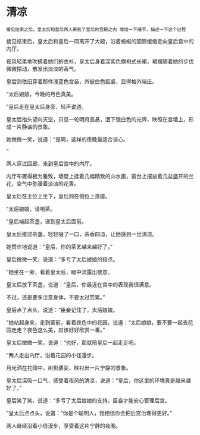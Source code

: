 # 清凉


    接见结束之后，皇太后和皇后两人来到了皇后的宫殿之内 增加一下细节，描述一下这个过程


接见结束后，皇太后和皇后一同离开了大殿，沿着蜿蜒的回廊缓缓走向皇后宫中的内厅。

夜风轻柔地吹拂着她们的衣衫，皇太后身着深紫色旗袍式长裙，裙摆随着她的步伐微微摆动，散发出淡淡的香气。

皇后则依旧穿着那件浅蓝色宫装，外披白色狐裘，显得格外端庄。



“太后娘娘，今晚的月色真美。

”皇后走在皇太后身旁，轻声说道。

皇太后抬头望向天空，只见一轮明月高悬，洒下银白色的光辉，映照在宫墙上，形成一片静谧的景象。

她微微一笑，说道：“是啊，这样的夜晚最适合谈心。

”

两人穿过回廊，来到皇后宫中的内厅。

内厅布置得极为雅致，墙壁上挂着几幅精致的山水画，窗台上摆放着几盆盛开的兰花，空气中弥漫着淡淡的花香。

皇太后在主位上坐下，皇后则在侧位上落座。



“太后娘娘，请喝茶。

”皇后端起茶盏，递到皇太后面前。

皇太后接过茶盏，轻轻啜了一口，茶香四溢，让她感到一丝清凉。

她赞许地说道：“皇后，你的茶艺越来越好了。”

皇后微微一笑，说道：“多亏了太后娘娘的指点。

”她坐在一旁，看着皇太后，眼中流露出敬意。

皇太后放下茶盏，说道：“皇后，你最近在宫中的表现我很满意。

不过，还是要多注意身体，不要太过劳累。”

皇后点了点头，说道：“臣妾记住了，太后娘娘。

”她站起身来，走到窗前，看着夜色中的花园，说道：“太后娘娘，要不要一起去花园走走？夜色这么美，应该好好欣赏一番。”

皇太后微微一笑，说道：“也好，那就陪皇后一起走走吧。

”两人走出内厅，沿着花园的小径漫步。

月光洒在花园中，树影婆娑，映衬出一片宁静的景象。

皇太后深吸一口气，感受着夜风的清凉，说道：“皇后，你这里的环境真是越来越好了。”

皇后笑了笑，说道：“多亏了太后娘娘的支持，臣妾才能安心管理后宫。

”皇太后点点头，说道：“你是个聪明人，我相信你会把后宫治理得更好。”

两人继续沿着小径漫步，享受着这片宁静的夜晚。

    